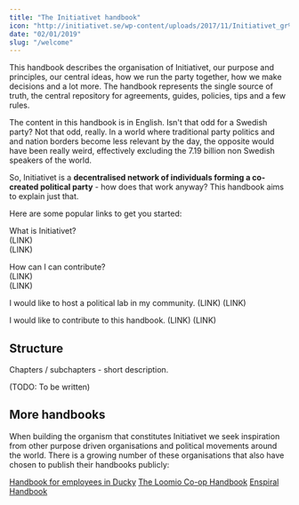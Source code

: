 ```yaml
---
title: "The Initiativet handbook"
icon: "http://initiativet.se/wp-content/uploads/2017/11/Initiativet_gr%C3%B6n-vit_2018.png"
date: "02/01/2019"
slug: "/welcome"
---
```


This handbook describes the organisation of Initiativet, our purpose and principles, our central ideas, how we run the party together, how we make decisions and a lot more. The handbook represents the single source of truth, the central repository for agreements, guides, policies, tips and a few rules.

The content in this handbook is in English. Isn't that odd for a Swedish party? Not that odd, really. In a world where traditional party politics and and nation borders become less relevant by the day, the opposite would have been really weird, effectively excluding the 7.19 billion non Swedish speakers of the world.

So, Initiativet is a **decentralised network of individuals forming a co-created political party** - how does that work anyway? This handbook aims to explain just that.

Here are some popular links to get you started:

What is Initiativet?  
(LINK)  
(LINK)

How can I can contribute?  
(LINK)   
(LINK)  

I would like to host a political lab in my community.
(LINK)
(LINK)

I would like to contribute to this handbook.
(LINK)
(LINK)

## Structure

Chapters / subchapters - short description.

(TODO: To be written)

## More handbooks

When building the organism that constitutes Initiativet we seek inspiration from other purpose driven organisations and political movements around the world. There is a growing number of these organisations that also have chosen to publish their handbooks publicly:

[Handbook for employees in Ducky](https://cdn2.hubspot.net/hubfs/4391278/The%20Ducky%20Handbook.pdf)
[The Loomio Co-op Handbook](https://loomio.coop/)
[Enspiral Handbook](https://handbook.enspiral.com/)

